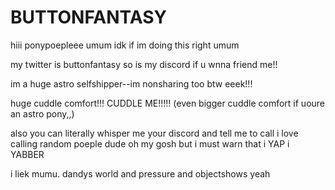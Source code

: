 # BUTTONFANTASY

hiii ponypoepleee umum idk if im doing this right umum

my twitter is buttonfantasy so is my discord if u wnna friend me!! 

im a huge astro selfshipper--im nonsharing too btw eeek!!!

huge cuddle comfort!!! CUDDLE ME!!!!! (even bigger cuddle comfort if uoure an astro pony,,)

also you can literally whisper me your discord and tell me to call i love calling random poeple dude oh my gosh but i must warn that i YAP i YABBER

i liek mumu. dandys world and pressure and objectshows yeah
